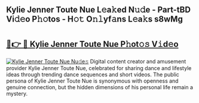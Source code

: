 ## Kylie Jenner Toute Nue L𝚎a𝚔ed N𝚞𝚍e - Part-tBD Vi𝚍𝚎o P𝚑𝚘tos - H𝚘𝚝 O𝚗𝚕yf𝚊ns L𝚎a𝚔s s8wMg

# <h2><a href="http://kf8h45h.oniu.top/?m=Kylie+Jenner+Toute+Nue">🔗👉 🔴 Kylie Jenner Toute Nue P𝚑ot𝚘𝚜 V𝚒d𝚎o</a></h2>

[![Kylie Jenner Toute Nue Nu𝚍e𝚜](https://i.imgur.com/0qMVB7G.gif)](http://kf8h45h.oniu.top/?m=Kylie+Jenner+Toute+Nue)
Digital content creator and amusement provider Kylie Jenner Toute Nue, celebrated for sharing dance and lifestyle ideas through trending dance sequences and short videos. The public persona of Kylie Jenner Toute Nue is synonymous with openness and genuine connection, but the hidden dimensions of his personal life remain a mystery.  
